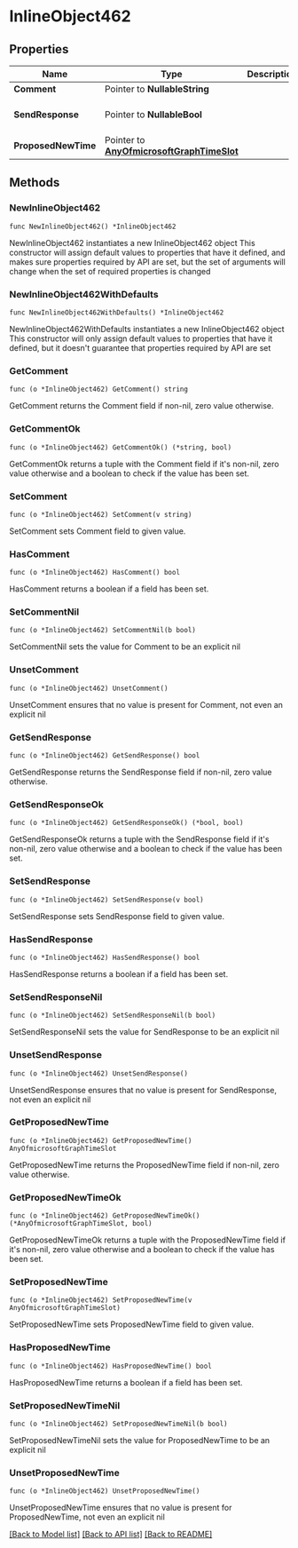 # InlineObject462

## Properties

Name | Type | Description | Notes
------------ | ------------- | ------------- | -------------
**Comment** | Pointer to **NullableString** |  | [optional] 
**SendResponse** | Pointer to **NullableBool** |  | [optional] [default to false]
**ProposedNewTime** | Pointer to [**AnyOfmicrosoftGraphTimeSlot**](anyOf&lt;microsoft.graph.timeSlot&gt;.md) |  | [optional] 

## Methods

### NewInlineObject462

`func NewInlineObject462() *InlineObject462`

NewInlineObject462 instantiates a new InlineObject462 object
This constructor will assign default values to properties that have it defined,
and makes sure properties required by API are set, but the set of arguments
will change when the set of required properties is changed

### NewInlineObject462WithDefaults

`func NewInlineObject462WithDefaults() *InlineObject462`

NewInlineObject462WithDefaults instantiates a new InlineObject462 object
This constructor will only assign default values to properties that have it defined,
but it doesn't guarantee that properties required by API are set

### GetComment

`func (o *InlineObject462) GetComment() string`

GetComment returns the Comment field if non-nil, zero value otherwise.

### GetCommentOk

`func (o *InlineObject462) GetCommentOk() (*string, bool)`

GetCommentOk returns a tuple with the Comment field if it's non-nil, zero value otherwise
and a boolean to check if the value has been set.

### SetComment

`func (o *InlineObject462) SetComment(v string)`

SetComment sets Comment field to given value.

### HasComment

`func (o *InlineObject462) HasComment() bool`

HasComment returns a boolean if a field has been set.

### SetCommentNil

`func (o *InlineObject462) SetCommentNil(b bool)`

 SetCommentNil sets the value for Comment to be an explicit nil

### UnsetComment
`func (o *InlineObject462) UnsetComment()`

UnsetComment ensures that no value is present for Comment, not even an explicit nil
### GetSendResponse

`func (o *InlineObject462) GetSendResponse() bool`

GetSendResponse returns the SendResponse field if non-nil, zero value otherwise.

### GetSendResponseOk

`func (o *InlineObject462) GetSendResponseOk() (*bool, bool)`

GetSendResponseOk returns a tuple with the SendResponse field if it's non-nil, zero value otherwise
and a boolean to check if the value has been set.

### SetSendResponse

`func (o *InlineObject462) SetSendResponse(v bool)`

SetSendResponse sets SendResponse field to given value.

### HasSendResponse

`func (o *InlineObject462) HasSendResponse() bool`

HasSendResponse returns a boolean if a field has been set.

### SetSendResponseNil

`func (o *InlineObject462) SetSendResponseNil(b bool)`

 SetSendResponseNil sets the value for SendResponse to be an explicit nil

### UnsetSendResponse
`func (o *InlineObject462) UnsetSendResponse()`

UnsetSendResponse ensures that no value is present for SendResponse, not even an explicit nil
### GetProposedNewTime

`func (o *InlineObject462) GetProposedNewTime() AnyOfmicrosoftGraphTimeSlot`

GetProposedNewTime returns the ProposedNewTime field if non-nil, zero value otherwise.

### GetProposedNewTimeOk

`func (o *InlineObject462) GetProposedNewTimeOk() (*AnyOfmicrosoftGraphTimeSlot, bool)`

GetProposedNewTimeOk returns a tuple with the ProposedNewTime field if it's non-nil, zero value otherwise
and a boolean to check if the value has been set.

### SetProposedNewTime

`func (o *InlineObject462) SetProposedNewTime(v AnyOfmicrosoftGraphTimeSlot)`

SetProposedNewTime sets ProposedNewTime field to given value.

### HasProposedNewTime

`func (o *InlineObject462) HasProposedNewTime() bool`

HasProposedNewTime returns a boolean if a field has been set.

### SetProposedNewTimeNil

`func (o *InlineObject462) SetProposedNewTimeNil(b bool)`

 SetProposedNewTimeNil sets the value for ProposedNewTime to be an explicit nil

### UnsetProposedNewTime
`func (o *InlineObject462) UnsetProposedNewTime()`

UnsetProposedNewTime ensures that no value is present for ProposedNewTime, not even an explicit nil

[[Back to Model list]](../README.md#documentation-for-models) [[Back to API list]](../README.md#documentation-for-api-endpoints) [[Back to README]](../README.md)


